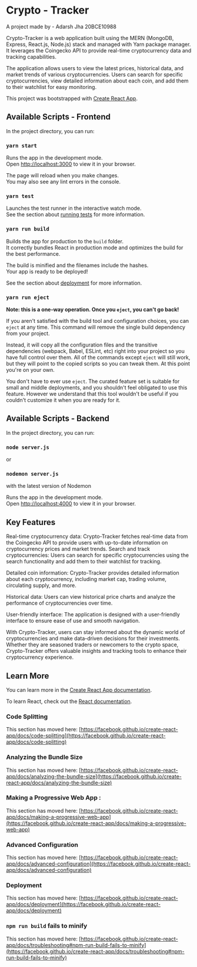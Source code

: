 # Crypto - Tracker

A project made by - Adarsh Jha 20BCE10988

Crypto-Tracker is a web application built using the MERN (MongoDB, Express, React.js, Node.js) stack and managed with Yarn package manager. It leverages the Coingecko API to provide real-time cryptocurrency data and tracking capabilities.

The application allows users to view the latest prices, historical data, and market trends of various cryptocurrencies. Users can search for specific cryptocurrencies, view detailed information about each coin, and add them to their watchlist for easy monitoring.

This project was bootstrapped with [Create React App](https://github.com/facebook/create-react-app).


## Available Scripts - Frontend

In the project directory, you can run:

### `yarn start`

Runs the app in the development mode.\
Open [http://localhost:3000](http://localhost:3000) to view it in your browser.

The page will  reload when you make changes.\
You may also see any lint errors in the console.

### `yarn test`

Launches the test runner in the interactive watch mode.\
See the section about [running tests](https://facebook.github.io/create-react-app/docs/running-tests) for more information.

### `yarn run build`

Builds the app for production to the `build` folder.\
It correctly bundles React in production mode and optimizes the build for the best performance.

The build is minified and the filenames include the hashes.\
Your app is ready to be deployed!

See the section about [deployment](https://facebook.github.io/create-react-app/docs/deployment) for more information.

### `yarn run eject`

**Note: this is a one-way operation. Once you `eject`, you can't go back!**

If you aren't satisfied with the build tool and configuration choices, you can `eject` at any time. This command will remove the single build dependency from your project.

Instead, it will copy all the configuration files and the transitive dependencies (webpack, Babel, ESLint, etc) right into your project so you have full control over them. All of the commands except `eject` will still work, but they will point to the copied scripts so you can tweak them. At this point you're on your own.

You don't have to ever use `eject`. The curated feature set is suitable for small and middle deployments, and you shouldn't feel obligated to use this feature. However we understand that this tool wouldn't be useful if you couldn't customize it when you are 
ready for it.


## Available Scripts - Backend

In the project directory, you can run:

### `node server.js`
or
### `nodemon server.js`
with the latest version of Nodemon

Runs the app in the development mode.\
Open [http://localhost:4000](http://localhost:4000) to view it in your browser.

## Key Features 

Real-time cryptocurrency data: Crypto-Tracker fetches real-time data from the Coingecko API to provide users with up-to-date information on cryptocurrency prices and market trends.
Search and track cryptocurrencies: Users can search for specific cryptocurrencies using the search functionality and add them to their watchlist for tracking.

Detailed coin information: Crypto-Tracker provides detailed information about each cryptocurrency, including market cap, trading volume, circulating supply, and more.

Historical data: Users can view historical price charts and analyze the performance of cryptocurrencies over time.

User-friendly interface: The application is designed with a user-friendly interface to ensure ease of use and smooth navigation.

With Crypto-Tracker, users can stay informed about the dynamic world of cryptocurrencies and make data-driven decisions for their investments. Whether they are seasoned traders or newcomers to the crypto space, Crypto-Tracker offers valuable insights and tracking tools to enhance their cryptocurrency experience.


## Learn More

You can learn more in the [Create React App documentation](https://facebook.github.io/create-react-app/docs/getting-started).

To learn React, check out the [React documentation](https://reactjs.org/).

### Code Splitting

This section has moved here: [https://facebook.github.io/create-react-app/docs/code-splitting](https://facebook.github.io/create-react-app/docs/code-splitting)

### Analyzing the Bundle Size

This section has moved here: [https://facebook.github.io/create-react-app/docs/analyzing-the-bundle-size](https://facebook.github.io/create-react-app/docs/analyzing-the-bundle-size)

### Making a Progressive Web App :

This section has moved here: [https://facebook.github.io/create-react-app/docs/making-a-progressive-web-app](https://facebook.github.io/create-react-app/docs/making-a-progressive-web-app)

### Advanced Configuration

This section has moved here: [https://facebook.github.io/create-react-app/docs/advanced-configuration](https://facebook.github.io/create-react-app/docs/advanced-configuration)

### Deployment

This section has moved here: [https://facebook.github.io/create-react-app/docs/deployment](https://facebook.github.io/create-react-app/docs/deployment)

### `npm run build` fails to minify

This section has moved here: [https://facebook.github.io/create-react-app/docs/troubleshooting#npm-run-build-fails-to-minify](https://facebook.github.io/create-react-app/docs/troubleshooting#npm-run-build-fails-to-minify)
